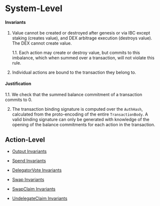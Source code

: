 
# System-Level

#### Invariants

1. Value cannot be created or destroyed after genesis or via IBC except staking (creates value), and DEX arbitrage execution (destroys value). The DEX cannot create value.

    1.1. Each action may create or destroy value, but commits to this imbalance, which when summed over a transaction, will not violate this rule.

2. Individual actions are bound to the transaction they belong to.

#### Justification

1.1. We check that the summed balance commitment of a transaction commits to 0.

2. The transaction binding signature is computed over the `AuthHash`, calculated from the proto-encoding of the entire `TransactionBody`. A valid binding signature can only be generated with knowledge of the opening of the balance commitments for each action in the transaction.

## Action-Level

* [Output Invariants](../shielded_pool/action/output.md)

* [Spend Invariants](../shielded_pool/action/spend.md)

* [DelegatorVote Invariants](../governance/action/delegator_vote.md)

* [Swap Invariants](../dex/action/swap.md)

* [SwapClaim Invariants](../dex/action/swap_claim.md)

* [UndelegateClaim Invariants](../stake/action/undelegate_claim.md)
